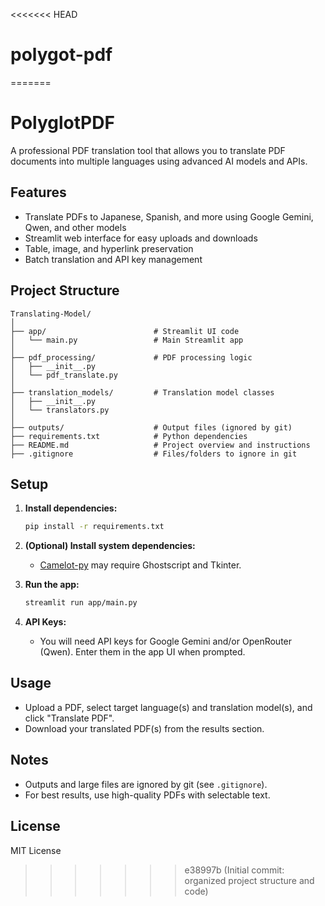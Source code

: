 <<<<<<< HEAD
# polygot-pdf
=======
# PolyglotPDF

A professional PDF translation tool that allows you to translate PDF documents into multiple languages using advanced AI models and APIs.

## Features
- Translate PDFs to Japanese, Spanish, and more using Google Gemini, Qwen, and other models
- Streamlit web interface for easy uploads and downloads
- Table, image, and hyperlink preservation
- Batch translation and API key management

## Project Structure
```
Translating-Model/
│
├── app/                        # Streamlit UI code
│   └── main.py                 # Main Streamlit app
│
├── pdf_processing/             # PDF processing logic
│   ├── __init__.py
│   └── pdf_translate.py
│
├── translation_models/         # Translation model classes
│   ├── __init__.py
│   └── translators.py
│
├── outputs/                    # Output files (ignored by git)
├── requirements.txt            # Python dependencies
├── README.md                   # Project overview and instructions
├── .gitignore                  # Files/folders to ignore in git
```

## Setup
1. **Install dependencies:**
   ```sh
   pip install -r requirements.txt
   ```
2. **(Optional) Install system dependencies:**
   - [Camelot-py](https://camelot-py.readthedocs.io/en/master/user/install-deps.html) may require Ghostscript and Tkinter.

3. **Run the app:**
   ```sh
   streamlit run app/main.py
   ```

4. **API Keys:**
   - You will need API keys for Google Gemini and/or OpenRouter (Qwen). Enter them in the app UI when prompted.

## Usage
- Upload a PDF, select target language(s) and translation model(s), and click "Translate PDF".
- Download your translated PDF(s) from the results section.

## Notes
- Outputs and large files are ignored by git (see `.gitignore`).
- For best results, use high-quality PDFs with selectable text.

## License
MIT License 
>>>>>>> e38997b (Initial commit: organized project structure and code)
